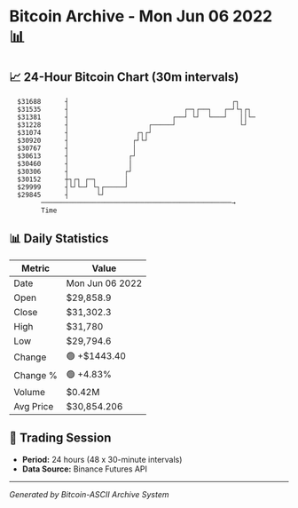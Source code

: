 # Bitcoin Archive - Mon Jun 06 2022 📊

## 📈 24-Hour Bitcoin Chart (30m intervals)

```
  $31688      ┤                                         ┌┐     
  $31535      ┤                             ┌─┐┌──┐   ┌─┘└┐┌┐  
  $31381      ┤                          ┌──┘ └┘  └───┘   ││└─ 
  $31228      ┤                    ┌─────┘                └┘   
  $31074      ┤                 ┌┐┌┘                           
  $30920      ┤                ┌┘└┘                            
  $30767      ┤                │                               
  $30613      ┤               ┌┘                               
  $30460      ┤               │                                
  $30306      ┤              ┌┘                                
  $30152      ┼┐┌┐ ┌─┐       │                                 
  $29999      ┤└┘└─┘ └┐┌─────┘                                 
  $29845      ┤       └┘                                       
        ────────────────────────────────────────────────→
        Time
```

## 📊 Daily Statistics

| Metric | Value |
|--------|-------|
| Date | Mon Jun 06 2022 |
| Open | $29,858.9 |
| Close | $31,302.3 |
| High | $31,780 |
| Low | $29,794.6 |
| Change | 🟢 +$1443.40 |
| Change % | 🟢 +4.83% |
| Volume | $0.42M |
| Avg Price | $30,854.206 |

## 📅 Trading Session

- **Period:** 24 hours (48 x 30-minute intervals)
- **Data Source:** Binance Futures API

---
*Generated by Bitcoin-ASCII Archive System*
